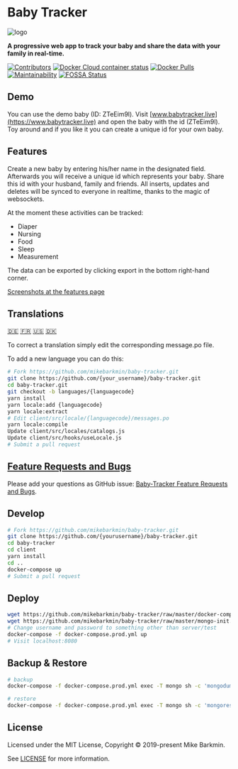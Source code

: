 # Baby Tracker

![logo](https://github.com/mikebarkmin/baby-tracker/raw/master/logo.png)

**A progressive web app to track your baby and share the data with your family in real-time.**

[![Contributors](https://img.shields.io/github/contributors/mikebarkmin/baby-tracker.svg "Contributors")](https://github.com/mikebarkmin/baby-tracker/graphs/contributors)
[![Docker Cloud container status](https://img.shields.io/docker/cloud/build/mikebarkmin/baby-tracker.svg "Docker Cloud container status")](https://hub.docker.com/r/mikebarkmin/baby-tracker)
[![Docker Pulls](https://img.shields.io/docker/pulls/mikebarkmin/baby-tracker)](https://cloud.docker.com/repository/docker/mikebarkmin/baby-tracker)
[![Maintainability](https://api.codeclimate.com/v1/badges/ac5730932862bc3cfa78/maintainability)](https://codeclimate.com/github/mikebarkmin/baby-tracker/maintainability)
[![FOSSA Status](https://app.fossa.com/api/projects/git%2Bgithub.com%2Fmikebarkmin%2Fbaby-tracker.svg?type=shield)](https://app.fossa.com/projects/git%2Bgithub.com%2Fmikebarkmin%2Fbaby-tracker?ref=badge_shield)

## Demo

You can use the demo baby (ID: ZTeEim9l). Visit [www.babytracker.live](https://www.babytracker.live) and open the baby with the id (ZTeEim9l). Toy around and if you like it you can create a unique id for your own baby.

## Features

Create a new baby by entering his/her name in the designated field. Afterwards
you will receive a unique id which represents your baby. Share this id with
your husband, family and friends. All inserts, updates and deletes will be
synced to everyone in realtime, thanks to the magic of websockets.

At the moment these activities can be tracked:

* Diaper
* Nursing
* Food
* Sleep
* Measurement

The data can be exported by clicking export in the bottom right-hand corner.

[Screenshots at the features page](https://github.com/mikebarkmin/baby-tracker/wiki/Features)

## Translations

[:de:](https://raw.githubusercontent.com/mikebarkmin/baby-tracker/master/client/src/locales/de-DE/messages.po) [:fr:](https://raw.githubusercontent.com/mikebarkmin/baby-tracker/master/client/src/locales/fr/messages.po) [:us:](https://raw.githubusercontent.com/mikebarkmin/baby-tracker/master/client/src/locales/en-US/messages.po)
[🇩🇰](https://raw.githubusercontent.com/mikebarkmin/baby-tracker/master/client/src/locales/da-DK/messages.po)

To correct a translation simply edit the corresponding message.po file.

To add a new language you can do this:

```sh
# Fork https://github.com/mikebarkmin/baby-tracker.git
git clone https://github.com/{your_username}/baby-tracker.git
cd baby-tracker.git
git checkout -b languages/{languagecode}
yarn install
yarn locale:add {languagecode}
yarn locale:extract
# Edit client/src/locale/{languagecode}/messages.po
yarn locale:compile
Update client/src/locales/catalogs.js
Update client/src/hooks/useLocale.js
# Submit a pull request
```

## [Feature Requests and Bugs](https://github.com/mikebarkmin/baby-tracker/issues)

Please add your questions as GitHub issue: [Baby-Tracker Feature Requests and Bugs](https://github.com/mikebarkmin/baby-tracker/issues).

## Develop

```sh
# Fork https://github.com/mikebarkmin/baby-tracker.git
git clone https://github.com/{yourusername}/baby-tracker.git
cd baby-tracker
cd client
yarn install
cd ..
docker-compose up
# Submit a pull request
```

## Deploy

```sh
wget https://github.com/mikebarkmin/baby-tracker/raw/master/docker-compose.prod.yml
wget https://github.com/mikebarkmin/baby-tracker/raw/master/mongo-init.js
# Change username and password to something other than server/test
docker-compose -f docker-compose.prod.yml up
# Visit localhost:8080
```

## Backup & Restore

```sh
# backup
docker-compose -f docker-compose.prod.yml exec -T mongo sh -c 'mongodump --username=root --password=example --archive' > db.dump.archive

# restore
docker-compose -f docker-compose.prod.yml exec -T mongo sh -c 'mongorestore --username=root --password=example --archive' < db.dump.archive
```


## License

Licensed under the MIT License, Copyright © 2019-present Mike Barkmin.

See [LICENSE](https://raw.githubusercontent.com/mikebarkmin/baby-tracker/master/LICENSE) for more information.
